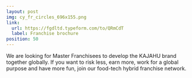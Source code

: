 ```yaml
---
layout: post
img: cy_fr_circles_696x155.png
link:
  url: https://fgdltd.typeform.com/to/QRmCdT
  label: Franchise brochure
position: 50
---
```


We are looking for Master Franchisees to develop the KAJAHU brand together globally. If you want to risk less, earn more, work for a global purpose and have more fun, join our food-tech hybrid franchise network.

